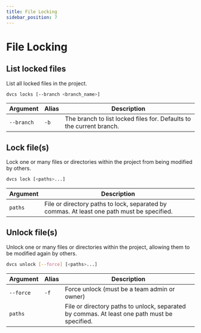 ```yaml
---
title: File Locking
sidebar_position: 7
---
```


# File Locking

## List locked files

List all locked files in the project.

```bash
dvcs locks [--branch <branch_name>]
```

| Argument   | Alias | Description                                                          |
| ---------- | ----- | -------------------------------------------------------------------- |
| `--branch` | `-b`  | The branch to list locked files for. Defaults to the current branch. |

## Lock file(s)

Lock one or many files or directories within the project from being modified by others.

```bash
dvcs lock [<paths>...]
```

| Argument | Description                                                                                |
| -------- | ------------------------------------------------------------------------------------------ |
| `paths`  | File or directory paths to lock, separated by commas. At least one path must be specified. |

## Unlock file(s)

Unlock one or many files or directories within the project, allowing them to be modified again by others.

```bash
dvcs unlock [--force] [<paths>...]
```

| Argument  | Alias | Description                                                                                  |
| --------- | ----- | -------------------------------------------------------------------------------------------- |
| `--force` | `-f`  | Force unlock (must be a team admin or owner)                                                 |
| `paths`   |       | File or directory paths to unlock, separated by commas. At least one path must be specified. |
